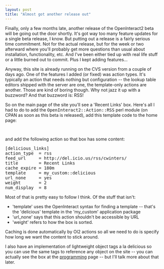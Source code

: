 ```yaml
---
layout: post
title: "Almost got another release out"
---
```




Finally, only a few months late, another release of the OpenInteract2 beta will be going out the door shortly. It's got way too many feature updates for a single beta release, I know. But putting out a release is a fairly serious time commitment. Not for the actual release, but for the week or two afterward where you'll probably get more questions than usual about installation, functionality, etc. And I've been either tied up with real life stuff or a little burned out to commit. Plus I kept adding features...

<p>Anyway, this site is already running on the CVS version from a couple of days ago. One of the features I added (or fixed) was action types. It's typically an action that needs nothing but configuration -- the lookup table editors shipped with the server are one, the template-only actions are another. Those are kind of boring though. Why not jazz it up with a buzzword? And that buzzword is: RSS!</p>

<p>So on the main page of the site you'll see a 'Recent Links' box. Here's all I had to do to add the <tt>OpenInteract2::Action::RSS</tt> perl module (on CPAN as soon as this beta is released), add this template code to the home page:</p>
<pre class="sourceCode">

</pre>
<p>and add the following action so that box has some content:</p>
<pre class="sourceCode">
[delicious_links]
action_type  = rss
feed_url     = http://del.icio.us/rss/cwinters/
title        = Recent Links
cache_expire = 180m
template     = my_custom::delicious
url_none     = yes
weight       = 2
num_display  = 8
</pre>
<p>Most of that is pretty easy to follow I think. Of the stuff that isn't:</p>
<ul>
  <li>'template' uses the OpenInteract syntax for finding a template -- that's the 'delicious' template in the 'my_custom' application package
  <li>'url_none' says that this action shouldn't be accessible by URL
  <li>'weight' refers to how the box is sorted.
</ul>

<p>Caching is done automatically by OI2 actions so all we need to do is specify how long we want the content to stick around.</p>

<p>I also have an implementation of lightweight object tags a la delicious so you can use the same tags to reference any object on the site -- you can actually see the box at the <a href="http://www.cwinters.com/programming/">programming</a> page -- but I'll talk more about that later.</p>


